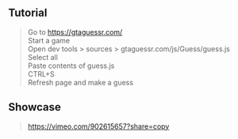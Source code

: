 ## Tutorial 

> Go to https://gtaguessr.com/ \
Start a game\
Open dev tools > sources > gtaguessr.com/js/Guess/guess.js\
Select all\
Paste contents of guess.js\
CTRL+S\
Refresh page and make a guess 

## Showcase
> https://vimeo.com/902615657?share=copy
